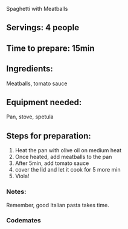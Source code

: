 Spaghetti with Meatballs 

## Servings: 4 people

## Time to prepare: 15min

## Ingredients:
Meatballs, tomato sauce

## Equipment needed: 
Pan, stove, spetula

## Steps for preparation:
1. Heat the pan with olive oil on medium heat
2. Once heated, add meatballs to the pan
3. After 5min, add tomato sauce
4. cover the lid and let it cook for 5 more min
5. Viola!


### Notes:
Remember, good Italian pasta takes time. 


### Codemates #
